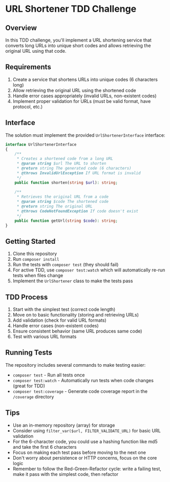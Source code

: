 # URL Shortener TDD Challenge

## Overview
In this TDD challenge, you'll implement a URL shortening service that converts long URLs into unique short codes and allows retrieving the original URL using that code.

## Requirements

1. Create a service that shortens URLs into unique codes (6 characters long)
2. Allow retrieving the original URL using the shortened code
3. Handle error cases appropriately (invalid URLs, non-existent codes)
4. Implement proper validation for URLs (must be valid format, have protocol, etc.)

## Interface

The solution must implement the provided `UrlShortenerInterface` interface:

```php
interface UrlShortenerInterface 
{
    /**
     * Creates a shortened code from a long URL
     * @param string $url The URL to shorten
     * @return string The generated code (6 characters)
     * @throws InvalidUrlException If URL format is invalid
     */
    public function shorten(string $url): string;
    
    /**
     * Retrieves the original URL from a code
     * @param string $code The shortened code
     * @return string The original URL
     * @throws CodeNotFoundException If code doesn't exist
     */
    public function getUrl(string $code): string;
}
```

## Getting Started

1. Clone this repository
2. Run `composer install`
3. Run the tests with `composer test` (they should fail)
4. For active TDD, use `composer test:watch` which will automatically re-run tests when files change
5. Implement the `UrlShortener` class to make the tests pass

## TDD Process

1. Start with the simplest test (correct code length)
2. Move on to basic functionality (storing and retrieving URLs)
3. Add validation (check for valid URL formats)
4. Handle error cases (non-existent codes)
5. Ensure consistent behavior (same URL produces same code)
6. Test with various URL formats

## Running Tests

The repository includes several commands to make testing easier:

- `composer test` - Run all tests once
- `composer test:watch` - Automatically run tests when code changes (great for TDD)
- `composer test:coverage` - Generate code coverage report in the `/coverage` directory

## Tips

- Use an in-memory repository (array) for storage
- Consider using `filter_var($url, FILTER_VALIDATE_URL)` for basic URL validation
- For the 6-character code, you could use a hashing function like md5 and take the first 6 characters
- Focus on making each test pass before moving to the next one
- Don't worry about persistence or HTTP concerns, focus on the core logic
- Remember to follow the Red-Green-Refactor cycle: write a failing test, make it pass with the simplest code, then refactor
